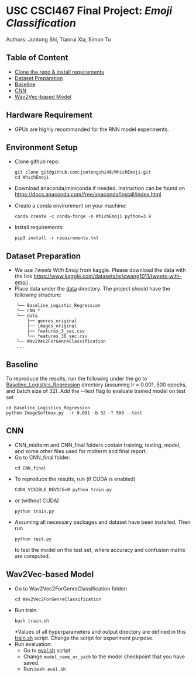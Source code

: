 # USC CSCI467 Final Project: *Emoji Classification*

Authors: Juntong Shi, Tianrui Xia, Simon To

## Table of Content
- [Clone the repo & install requirements](#clone-the-repo--install-requirements)
- [Dataset Preparation](#dataset-preparation)
- [Baseline](#baseline)
- [CNN](#CNN)
- [Wav2Vec-based Model](#wav2vec-based-model)

## Hardware Requirement
- GPUs are highly recommanded for the RNN model experiments.

## Environment Setup
- Clone github repo:
    ```
    git clone git@github.com:juntongshi48/WhichEmoji.git
    cd WhichEmoji
    ```
- Download anaconda/miniconda if needed. Instruction can be found on https://docs.anaconda.com/free/anaconda/install/index.html

- Create a conda environment on your machine:
    ```
    conda create -c conda-forge -n WhichEmoji python=3.9
    ```
- Install requirements:
    ```
    pip3 install -r requirements.txt
    ```

## Dataset Preparation
- We use *Tweets With Emoji* from kaggle. Please download the data with the link https://www.kaggle.com/datasets/ericwang1011/tweets-with-emoji .
- Place data  under the [data](/data) directory. The project should have the following structure:
```
    └── Baseline_Logistic_Regression
    └── CNN_*
    └── data
        ├── genres_original
        ├── images_original
        ├── features_3_sec.csv
        └── features_30_sec.csv
    └── Wav2Vec2ForGenreClassification
    ...
```

## Baseline
To reproduce the results, run the following under the go to [Baseline_Logistics_Regression](Baseline_Logistic_Regression) directory (assuming lr = 0.001, 500 epochs, and batch size of 32). Add the --test flag to evaluate trained model on test set
```
cd Baseline_Logistics_Regression
python ImageSoftmax.py  -r 0.001 -b 32 -T 500 --test
```

## CNN
- CNN_midterm and CNN_final folders contain training, testing, model, and some other files used for midterm and final report. 
- Go to CNN_final folder:
    ```
    cd CNN_final
    ```
- To reproduce the results, run (if CUDA is enabled)
    ```
    CUDA_VISIBLE_DEVICE=0 python train.py
    ```
- or (without CUDA)
    ```
    python train.py
    ```
- Assuming all necessary packages and dataset have been installed. Then run
    ```
    python test.py
    ```
    to test the model on the test set, where accuracy and confusion matrix are computed.

## Wav2Vec-based Model
- Go to Wav2Vec2ForGenreClassification folder:
  ```
  cd Wav2Vec2ForGenreClassification
  ```
- Run train:
  ```
  bash train.sh
  ```
  *Values of all hyperparameters and output directory are defined in this [train.sh](./Wav2Vec2ForGenreClassification/train.sh) script. Change the script for experiment purpose.
- Run evaluation:
  - Go to [eval.sh](./Wav2Vec2ForGenreClassification/eval.sh) script
  - Change ```model_name_or_path``` to the model checkpoint that you have saved.
  - Run ```bash eval.sh```